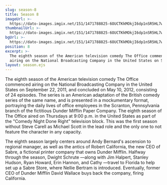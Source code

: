 ```yaml
---
slug: season-8
title: Season 8
imageUrl: >-
  https://dato-images.imgix.net/151/1471788825-6OUCTKkMOkjI6dp1nSR5HL7wcEN.jpg?auto=compress%2Cformat&ch=DPR%2CWidth&w=400
thumbnailUrl: >-
  https://dato-images.imgix.net/151/1471788825-6OUCTKkMOkjI6dp1nSR5HL7wcEN.jpg?auto=compress%2Cformat&ch=DPR%2CWidth&h=300
bgUrl: >-
  https://dato-images.imgix.net/151/1471788825-6OUCTKkMOkjI6dp1nSR5HL7wcEN.jpg?auto=compress%2Cformat&ch=DPR%2CWidth&w=5
position: 8
excerpt: >-
  The eighth season of the American television comedy The Office commenced
  airing on the National Broadcasting Company in the United States on September…
layout: season.ejs
---
```


The eighth season of the American television comedy The Office commenced airing on the National Broadcasting Company in the United States on September 22, 2011, and concluded on May 10, 2012, consisting of 24 episodes. The series is an American adaptation of the British comedy series of the same name, and is presented in a mockumentary format, portraying the daily lives of office employees in the Scranton, Pennsylvania branch of the fictitious Dunder Mifflin Paper Company. The eighth season of The Office aired on Thursdays at 9:00 p.m. in the United States as part of the "Comedy Night Done Right" television block. This was the first season without Steve Carell as Michael Scott in the lead role and the only one to not feature the character in any capacity.

The eighth season largely centers around Andy Bernard's ascension to regional manager, as well as the antics of Robert California, the new CEO of Sabre, a fictional printer company that owns Dunder Mifflin. Halfway through the season, Dwight Schrute —along with Jim Halpert, Stanley Hudson, Ryan Howard, Erin Hannon, and Cathy —travel to Florida to help set up a Sabre Store, where Nellie Bertram is introduced. Eventually, former CEO of Dunder Mifflin David Wallace buys back the company, firing California.